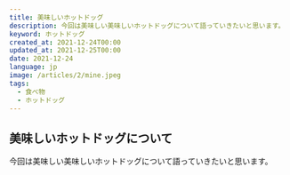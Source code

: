 ```yaml
---
title: 美味しいホットドッグ
description: 今回は美味しい美味しいホットドッグについて語っていきたいと思います。
keyword: ホットドッグ
created_at: 2021-12-24T00:00
updated_at: 2021-12-25T00:00
date: 2021-12-24
language: jp
image: /articles/2/mine.jpeg
tags:
  - 食べ物
  - ホットドッグ
---
```


## 美味しいホットドッグについて

今回は美味しい美味しいホットドッグについて語っていきたいと思います。
